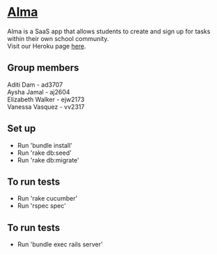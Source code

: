 # [Alma](https://almasaasproj.herokuapp.com/)

Alma is a SaaS app that allows students to create and sign up for tasks within their own school community. <br />
Visit our Heroku page [here](https://almasaasproj.herokuapp.com/).

## Group members
Aditi Dam - ad3707 <br/>
Aysha Jamal - aj2604 <br/>
Elizabeth Walker - ejw2173 <br/>
Vanessa Vasquez - vv2317 

## Set up
- Run 'bundle install'
- Run 'rake db:seed'
- Run 'rake db:migrate'

## To run tests
- Run 'rake cucumber'
- Run 'rspec spec'

## To run tests
- Run 'bundle exec rails server'
